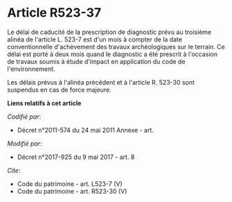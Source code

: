 # Article R523-37

Le délai de caducité de la prescription de diagnostic prévu au troisième alinéa de l'article L. 523-7 est d'un mois à compter
de la date conventionnelle d'achèvement des travaux archéologiques sur le terrain. Ce délai est porté à deux mois quand le
diagnostic a été prescrit à l'occasion de travaux soumis à étude d'impact en application du code de l'environnement. 

Les délais prévus à l'alinéa précédent et à l'article R. 523-30 sont suspendus en cas de force majeure.

**Liens relatifs à cet article**

_Codifié par_:

  - Décret n°2011-574 du 24 mai 2011 Annexe - art.

_Modifié par_:

  - Décret n°2017-925 du 9 mai 2017 - art. 8

_Cite_:

  - Code du patrimoine - art. L523-7 (V)
  - Code du patrimoine - art. R523-30 (V)
